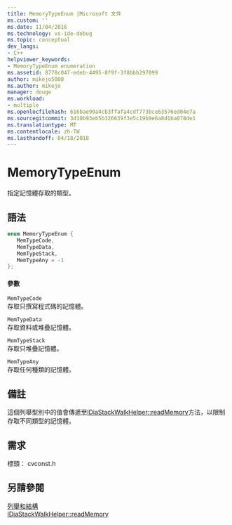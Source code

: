 ```yaml
---
title: MemoryTypeEnum |Microsoft 文件
ms.custom: ''
ms.date: 11/04/2016
ms.technology: vs-ide-debug
ms.topic: conceptual
dev_langs:
- C++
helpviewer_keywords:
- MemoryTypeEnum enumeration
ms.assetid: 8778c047-edeb-4495-8f9f-3f8bbb297099
author: mikejo5000
ms.author: mikejo
manager: douge
ms.workload:
- multiple
ms.openlocfilehash: 616bae99a4cb3ffafa4cdf773bce63576ed04e7a
ms.sourcegitcommit: 3d10b93eb5b326639f3e5c19b9e6a8d1ba078de1
ms.translationtype: MT
ms.contentlocale: zh-TW
ms.lasthandoff: 04/18/2018
---
```

# <a name="memorytypeenum"></a>MemoryTypeEnum
指定記憶體存取的類型。  
  
## <a name="syntax"></a>語法  
  
```C++  
enum MemoryTypeEnum {  
   MemTypeCode,  
   MemTypeData,  
   MemTypeStack,  
   MemTypeAny = -1  
};  
```  
  
#### <a name="parameters"></a>參數  
 `MemTypeCode`  
 存取只撰寫程式碼的記憶體。  
  
 `MemTypeData`  
 存取資料或堆疊記憶體。  
  
 `MemTypeStack`  
 存取只堆疊記憶體。  
  
 `MemTypeAny`  
 存取任何種類的記憶體。  
  
## <a name="remarks"></a>備註  
 這個列舉型別中的值會傳遞至[IDiaStackWalkHelper::readMemory](../../debugger/debug-interface-access/idiastackwalkhelper-readmemory.md)方法，以限制存取不同類型的記憶體。  
  
## <a name="requirements"></a>需求  
 標頭： cvconst.h  
  
## <a name="see-also"></a>另請參閱  
 [列舉和結構](../../debugger/debug-interface-access/enumerations-and-structures.md)   
 [IDiaStackWalkHelper::readMemory](../../debugger/debug-interface-access/idiastackwalkhelper-readmemory.md)